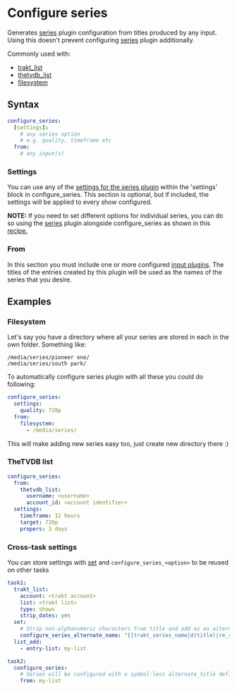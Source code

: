 # Configure series
Generates [series](/Plugins/series) plugin configuration from titles produced by any input. Using this doesn't prevent configuring [series](/Plugins/series) plugin additionally. 

Commonly used with:

* [trakt_list](/Plugins/List/trakt_list)
* [thetvdb_list](/Plugins/List/thetvdb_list)
* [filesystem](/Plugins/filesystem)

## Syntax
```yaml
configure_series:
  [settings]:
    # any series option
    # e.g. quality, timeframe etc
  from:
    # any input(s)
```

### Settings
You can use any of the [settings for the series plugin](/Plugins/series#Settings) within the 'settings' block in configure_series. This section is optional, but if included, the settings will be applied to every show configured.

**NOTE:** If you need to set different options for individual series, you can do so using the [series](/Plugins/series) plugin alongside configure_series as shown in this [recipe.](/Cookbook/ForceStrictMatching)

### From
In this section you must include one or more configured [input plugins](/Plugins#Input). The titles of the entries created by this plugin will be used as the names of the series that you desire.

## Examples 
### Filesystem
Let's say you have a directory where all your series are stored in each in the own folder. Something like:

```text
/media/series/pioneer one/
/media/series/south park/
```

To automatically configure series plugin with all these you could do following:

```yaml
configure_series:
  settings:
    quality: 720p
  from:
    filesystem:
      - /media/series/
```

This will make adding new series easy too, just create new directory there :)

### TheTVDB list

```yaml
configure_series:
  from:
    thetvdb_list:
      username: <username>
      account_id: <account identifier>
  settings:
    timeframe: 12 hours
    target: 720p
    propers: 3 days
```

### Cross-task settings
You can store settings with [set](/Plugins/set) and `configure_series_<option>` to be reused on other tasks
```yaml
task1:
  trakt_list:
    account: <trakt account>
    list: <trakt list>
    type: shows
    strip_dates: yes
  set:
    # Strip non-alphanumeric characters from title and add as an alternate_title during configure_series
    configure_series_alternate_name: "{{trakt_series_name|d(title)|re_replace('[^\\w\\s]',''}}"
  list_add:
    - entry-list: my-list

task2:
  configure_series:
    # Series will be configured with a symbol-less alternate_title defined
    from: my-list